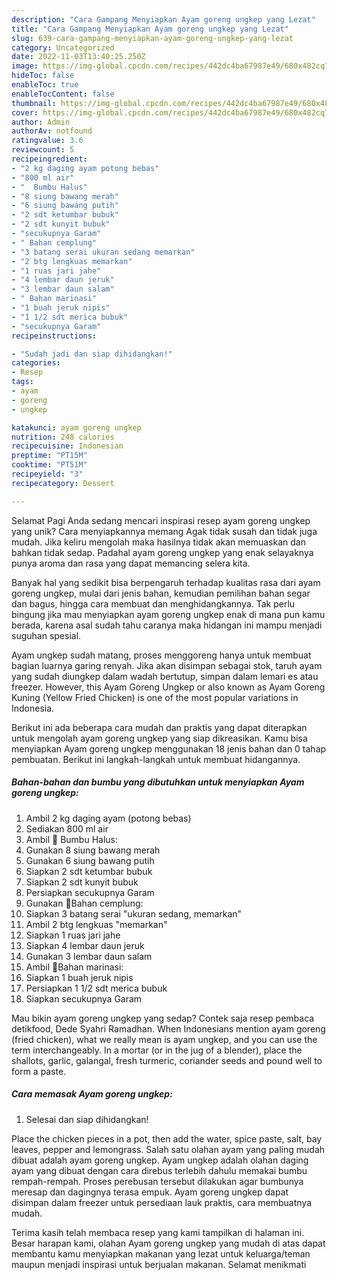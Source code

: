 ```yaml
---
description: "Cara Gampang Menyiapkan Ayam goreng ungkep yang Lezat"
title: "Cara Gampang Menyiapkan Ayam goreng ungkep yang Lezat"
slug: 639-cara-gampang-menyiapkan-ayam-goreng-ungkep-yang-lezat
category: Uncategorized
date: 2022-11-03T13:40:25.250Z
image: https://img-global.cpcdn.com/recipes/442dc4ba67987e49/680x482cq70/ayam-goreng-ungkep-foto-resep-utama.jpg
hideToc: false
enableToc: true
enableTocContent: false
thumbnail: https://img-global.cpcdn.com/recipes/442dc4ba67987e49/680x482cq70/ayam-goreng-ungkep-foto-resep-utama.jpg
cover: https://img-global.cpcdn.com/recipes/442dc4ba67987e49/680x482cq70/ayam-goreng-ungkep-foto-resep-utama.jpg
author: Admin
authorAv: notfound
ratingvalue: 3.6
reviewcount: 5
recipeingredient:
- "2 kg daging ayam potong bebas"
- "800 ml air"
- "  Bumbu Halus"
- "8 siung bawang merah"
- "6 siung bawang putih"
- "2 sdt ketumbar bubuk"
- "2 sdt kunyit bubuk"
- "secukupnya Garam"
- " Bahan cemplung"
- "3 batang serai ukuran sedang memarkan"
- "2 btg lengkuas memarkan"
- "1 ruas jari jahe"
- "4 lembar daun jeruk"
- "3 lembar daun salam"
- " Bahan marinasi"
- "1 buah jeruk nipis"
- "1 1/2 sdt merica bubuk"
- "secukupnya Garam"
recipeinstructions:

- "Sudah jadi dan siap dihidangkan!"
categories:
- Resep
tags:
- ayam
- goreng
- ungkep

katakunci: ayam goreng ungkep 
nutrition: 248 calories
recipecuisine: Indonesian
preptime: "PT15M"
cooktime: "PT51M"
recipeyield: "3"
recipecategory: Dessert

---
```



Selamat Pagi Anda sedang mencari inspirasi resep ayam goreng ungkep yang unik? Cara menyiapkannya memang Agak tidak susah dan tidak juga mudah. Jika keliru mengolah maka hasilnya tidak akan memuaskan dan bahkan tidak sedap. Padahal ayam goreng ungkep yang enak selayaknya punya aroma dan rasa yang dapat memancing selera kita.


Banyak hal yang sedikit bisa berpengaruh terhadap kualitas rasa dari ayam goreng ungkep, mulai dari jenis bahan, kemudian pemilihan bahan segar dan bagus, hingga cara membuat dan menghidangkannya. Tak perlu bingung jika mau menyiapkan ayam goreng ungkep enak di mana pun kamu berada, karena asal sudah tahu caranya maka hidangan ini mampu menjadi suguhan spesial.

Ayam ungkep sudah matang, proses menggoreng hanya untuk membuat bagian luarnya garing renyah. Jika akan disimpan sebagai stok, taruh ayam yang sudah diungkep dalam wadah bertutup, simpan dalam lemari es atau freezer. However, this Ayam Goreng Ungkep or also known as Ayam Goreng Kuning (Yellow Fried Chicken) is one of the most popular variations in Indonesia.


Berikut ini ada beberapa cara mudah dan praktis yang dapat diterapkan untuk mengolah ayam goreng ungkep yang siap dikreasikan. Kamu bisa menyiapkan Ayam goreng ungkep menggunakan 18 jenis bahan dan 0 tahap pembuatan. Berikut ini langkah-langkah untuk membuat hidangannya.

<!--inarticleads1-->

##### Bahan-bahan dan bumbu yang dibutuhkan untuk menyiapkan Ayam goreng ungkep:

1. Ambil 2 kg daging ayam (potong bebas)
1. Sediakan 800 ml air
1. Ambil  🌷 Bumbu Halus:
1. Gunakan 8 siung bawang merah
1. Gunakan 6 siung bawang putih
1. Siapkan 2 sdt ketumbar bubuk
1. Siapkan 2 sdt kunyit bubuk
1. Persiapkan secukupnya Garam
1. Gunakan  🌷Bahan cemplung:
1. Siapkan 3 batang serai &#34;ukuran sedang, memarkan&#34;
1. Ambil 2 btg lengkuas &#34;memarkan&#34;
1. Siapkan 1 ruas jari jahe
1. Siapkan 4 lembar daun jeruk
1. Gunakan 3 lembar daun salam
1. Ambil  🌷Bahan marinasi:
1. Siapkan 1 buah jeruk nipis
1. Persiapkan 1 1/2 sdt merica bubuk
1. Siapkan secukupnya Garam


Mau bikin ayam goreng ungkep yang sedap? Contek saja resep pembaca detikfood, Dede Syahri Ramadhan. When Indonesians mention ayam goreng (fried chicken), what we really mean is ayam ungkep, and you can use the term interchangeably. In a mortar (or in the jug of a blender), place the shallots, garlic, galangal, fresh turmeric, coriander seeds and pound well to form a paste. 

<!--inarticleads2-->

##### Cara memasak Ayam goreng ungkep:


1. Selesai dan siap dihidangkan!

Place the chicken pieces in a pot, then add the water, spice paste, salt, bay leaves, pepper and lemongrass. Salah satu olahan ayam yang paling mudah dibuat adalah ayam goreng ungkep. Ayam ungkep adalah olahan daging ayam yang dibuat dengan cara direbus terlebih dahulu memakai bumbu rempah-rempah. Proses perebusan tersebut dilakukan agar bumbunya meresap dan dagingnya terasa empuk. Ayam goreng ungkep dapat disimpan dalam freezer untuk persediaan lauk praktis, cara membuatnya mudah. 

Terima kasih telah membaca resep yang kami tampilkan di halaman ini. Besar harapan kami, olahan Ayam goreng ungkep yang mudah di atas dapat membantu kamu menyiapkan makanan yang lezat untuk keluarga/teman maupun menjadi inspirasi untuk berjualan makanan. Selamat menikmati
